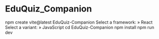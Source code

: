 # EduQuiz_Companion
npm create vite@latest EduQuiz-Companion
Select a framework: » React
Select a variant: » JavaScript
cd EduQuiz-Companion
npm install
npm run dev
